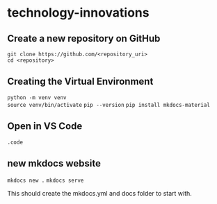 # technology-innovations

## Create a new repository on GitHub

`git clone https://github.com/<repository_uri>`  
`cd <repository>`


## Creating the Virtual Environment

`python -m venv venv`  
`source venv/bin/activate`
`pip --version`
`pip install mkdocs-material`

## Open in VS Code
`.code`

## new mkdocs website

`mkdocs new .`
`mkdocs serve`

This should create the mkdocs.yml and docs folder to start with.


